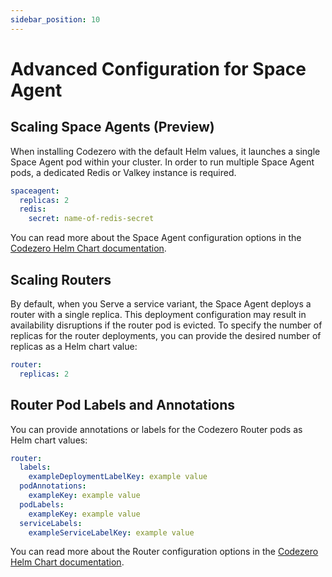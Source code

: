 ```yaml
---
sidebar_position: 10
---
```


# Advanced Configuration for Space Agent

## Scaling Space Agents (Preview)

When installing Codezero with the default Helm values, it launches a single Space Agent pod within your cluster. In order to run multiple Space Agent pods, a dedicated Redis or Valkey instance is required.

```yaml
spaceagent:
  replicas: 2
  redis:
    secret: name-of-redis-secret
```

You can read more about the Space Agent configuration options in the [Codezero Helm Chart documentation](https://github.com/c6o/helm-charts/blob/pasley/README.md).

## Scaling Routers

By default, when you Serve a service variant, the Space Agent deploys a router with a single replica. This deployment configuration may result in availability disruptions if the router pod is evicted.
To specify the number of replicas for the router deployments, you can provide the desired number of replicas as a Helm chart value:

```yaml
router:
  replicas: 2
```

## Router Pod Labels and Annotations

You can provide annotations or labels for the Codezero Router pods as Helm chart values:

```yaml
router:
  labels:
    exampleDeploymentLabelKey: example value
  podAnnotations: 
    exampleKey: example value
  podLabels:
    exampleKey: example value
  serviceLabels:
    exampleServiceLabelKey: example value
```

You can read more about the Router configuration options in the [Codezero Helm Chart documentation](https://github.com/c6o/helm-charts/blob/pasley/README.md).
